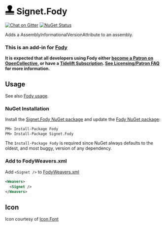 # <img src="/Signet.Fody.png" height="30px"> Signet.Fody

[![Chat on Gitter](https://img.shields.io/gitter/room/fody/fody.svg)](https://gitter.im/Fody/Fody)
[![NuGet Status](https://img.shields.io/nuget/v/Signet.Fody.svg)](https://www.nuget.org/packages/Signet.Fody)

Adds a AssemblyInformationalVersionAttribute to an assembly.


### This is an add-in for [Fody](https://github.com/Fody/Home)

**It is expected that all developers using Fody either [become a Patron on OpenCollective](https://opencollective.com/fody/contribute/patron-3059), or have a [Tidelift Subscription](https://tidelift.com/subscription/pkg/nuget-fody?utm_source=nuget-fody&utm_medium=referral&utm_campaign=enterprise). [See Licensing/Patron FAQ](https://github.com/Fody/Home/blob/master/pages/licensing-patron-faq.md) for more information.**


## Usage

See also [Fody usage](https://github.com/Fody/Home/blob/master/pages/usage.md).


### NuGet Installation

Install the [Signet.Fody NuGet package](https://nuget.org/packages/Signet.Fody) and update the [Fody NuGet package](https://nuget.org/packages/Fody):

```
PM> Install-Package Fody
PM> Install-Package Signet.Fody
```

The `Install-Package Fody` is required since NuGet always defaults to the oldest, and most buggy, version of any dependency.


### Add to FodyWeavers.xml

Add `<Signet />` to [FodyWeavers.xml](https://github.com/Fody/Home/blob/master/pages/usage.md#add-fodyweaversxml)

```xml
<Weavers>
  <Signet />
</Weavers>
```


## Icon

Icon courtesy of [Icon Font](https://www.iconfont.cn/search/index?searchType=icon&q=Signet)
